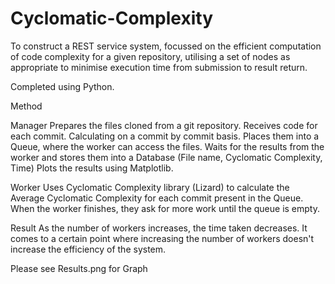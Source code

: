 # Cyclomatic-Complexity

To construct a REST service system, focussed on the efficient computation of code complexity for a given repository, 
utilising a set of nodes as appropriate to minimise execution time from submission to result return.

Completed using Python.

Method

Manager
  Prepares the files cloned from a git repository. Receives code for each commit. Calculating on a commit by commit basis.
  Places them into a Queue, where the worker can access the files.
  Waits for the results from the worker and stores them into a Database (File name, Cyclomatic Complexity, Time)
  Plots the results using Matplotlib.

Worker
  Uses Cyclomatic Complexity library (Lizard) to calculate the Average Cyclomatic Complexity for each commit present in the Queue.
  When the worker finishes, they ask for more work until the queue is empty.
  
Result
  As the number of workers increases, the time taken decreases. It comes to a certain point where increasing the number of workers
  doesn't increase the efficiency of the system.
  
  Please see Results.png for Graph
  
  
  
  

